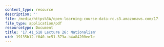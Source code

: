 ```yaml
---
content_type: resource
description: ''
file: /media/https%3A/open-learning-course-data-rc.s3.amazonaws.com/17-41-introduction-to-international-relations-spring-2018/19135b12f040bc51373ab4a84200ee7e_MIT17_41S18_lec26.pdf
file_type: application/pdf
resourcetype: Document
title: '17.41_S18 Lecture 26: Nationalism'
uid: 19135b12-f040-bc51-373a-b4a84200ee7e
---
```

